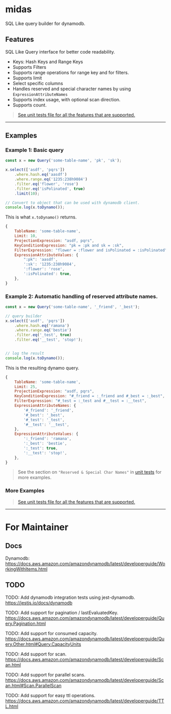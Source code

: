 # midas

SQL Like query builder for dynamodb.


## Features

SQL Like Query interface for better code readability.

- Keys: Hash Keys and Range Keys
- Supports Filters
- Supports range operations for range key and for filters.
- Supports limit
- Select specific columns
- Handles reserved and special character names by using `ExpressionAttributeNames`
- Supports index usage, with optional scan direction.
- Supports count.


> [See unit tests file for all the features that are supported.](https://github.com/jspreddy/midas/blob/main/tests/unit-tests/query.test.js#L69)


-----------------------------

## Examples

### Example 1: Basic query

```js
const x = new Query('some-table-name', 'pk', 'sk');

x.select(['asdf', 'pqrs'])
    .where.hash.eq('aasdf')
    .where.range.eq('1235:238h9084')
    .filter.eq('flower', 'rose')
    .filter.eq('isPolinated', true)
    .limit(10);

// Convert to object that can be used with dynamodb client.
console.log(x.toDynamo());

```

This is what `x.toDynamo()` returns.
```js
{
    TableName: 'some-table-name',
    Limit: 10,
    ProjectionExpression: "asdf, pqrs",
    KeyConditionExpression: "pk = :pk and sk = :sk",
    FilterExpression: "flower = :flower and isPolinated = :isPolinated",
    ExpressionAttributeValues: {
        ":pk": 'aasdf',
        ':sk': '1235:238h9084',
        ':flower': 'rose',
        ':isPolinated': true,
    },
}
```


### Example 2: Automatic handling of reserved attribute names.

```js
const x = new Query('some-table-name', '_friend', '_best');

// query builder
x.select(['asdf', 'pqrs'])
    .where.hash.eq('ramana')
    .where.range.eq('bestie')
    .filter.eq('_test', true)
    .filter.eq('__test', 'stop!');


// log the result
console.log(x.toDynamo());
```

This is the resulting dynamo query.
```js
{
    TableName: 'some-table-name',
    Limit: 25,
    ProjectionExpression: "asdf, pqrs",
    KeyConditionExpression: "#_friend = :_friend and #_best = :_best",
    FilterExpression: "#_test = :_test and #__test = :__test",
    ExpressionAttributeNames: {
        '#_friend': '_friend',
        '#_best': '_best',
        '#_test': '_test',
        '#__test': '__test',
    },
    ExpressionAttributeValues: {
        ':_friend': 'ramana',
        ':_best': 'bestie',
        ':_test': true,
        ':__test': 'stop!',
    },
}
```

> See the section on `"Reserved & Special Char Names"` in [unit tests](https://github.com/jspreddy/midas/blob/main/tests/unit-tests/query.test.js#L570) for more examples.



### More Examples

> [See unit tests file for all the features that are supported.](https://github.com/jspreddy/midas/blob/main/tests/unit-tests/query.test.js#L69)



-----------------------------



# For Maintainer

## Docs

Dynamodb: https://docs.aws.amazon.com/amazondynamodb/latest/developerguide/WorkingWithItems.html


## TODO


TODO: Add dynamodb integration tests using jest-dynamodb.
https://jestjs.io/docs/dynamodb


TODO: Add support for pagination / lastEvaluatedKey.
https://docs.aws.amazon.com/amazondynamodb/latest/developerguide/Query.Pagination.html


TODO: Add support for consumed capacity.
https://docs.aws.amazon.com/amazondynamodb/latest/developerguide/Query.Other.html#Query.CapacityUnits


TODO: Add support for scan.
https://docs.aws.amazon.com/amazondynamodb/latest/developerguide/Scan.html


TODO: Add support for parallel scans.
https://docs.aws.amazon.com/amazondynamodb/latest/developerguide/Scan.html#Scan.ParallelScan


TODO: Add support for easy ttl operations.
https://docs.aws.amazon.com/amazondynamodb/latest/developerguide/TTL.html
